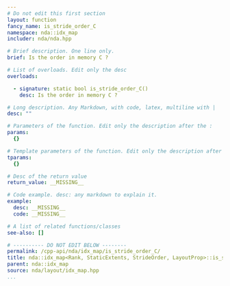 ```yaml
---
# Do not edit this first section
layout: function
fancy_name: is_stride_order_C
namespace: nda::idx_map
includer: nda/nda.hpp

# Brief description. One line only.
brief: Is the order in memory C ?

# List of overloads. Edit only the desc
overloads:

  - signature: static bool is_stride_order_C()
    desc: Is the order in memory C ?

# Long description. Any Markdown, with code, latex, multiline with |
desc: ""

# Parameters of the function. Edit only the description after the :
params:
  {}

# Template parameters of the function. Edit only the description after the :
tparams:
  {}

# Desc of the return value
return_value: __MISSING__

# Code example. desc: any markdown to explain it.
example:
  desc: __MISSING__
  code: __MISSING__

# A list of related functions/classes
see-also: []

# ---------- DO NOT EDIT BELOW --------
permalink: /cpp-api/nda/idx_map/is_stride_order_C/
title: nda::idx_map<Rank, StaticExtents, StrideOrder, LayoutProp>::is_stride_order_C
parent: nda::idx_map
source: nda/layout/idx_map.hpp
...
```



